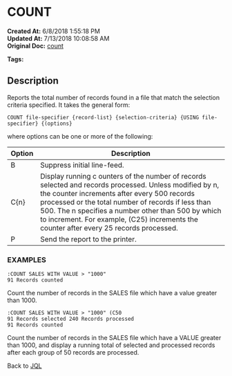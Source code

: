 # COUNT 

**Created At:** 6/8/2018 1:55:18 PM  
**Updated At:** 7/13/2018 10:08:58 AM  
**Original Doc:** [count](https://docs.jbase.com/46350-jql/count)  

**Tags:**
<badge text='jql' vertical='middle' />

## Description

Reports the total number of records found in a file that match the selection criteria specified. It takes the general form:

```
COUNT file-specifier {record-list} {selection-criteria} {USING file- specifier} {(options}
```

where options can be one or more of the following:


| Option<br> | Description<br> |
| --- | --- |
| B<br> | Suppress initial line-feed.<br> |
| C{n}<br> | Display running c ounters of the number of records selected and records processed. Unless modified by n, the counter increments after every 500 records processed or the total number of records if less than 500. The n specifies a number other than 500 by which to increment. For example, (C25) increments the counter after every 25 records processed.<br> |
| P<br> | Send the report to the printer.<br> |




### EXAMPLES

```
:COUNT SALES WITH VALUE > "1000"
91 Records counted
```

Count the number of records in the SALES file which have a value greater than 1000.

```
:COUNT SALES WITH VALUE > "1000" (C50
91 Records selected 240 Records processed
91 Records counted
```

Count the number of records in the SALES file which have a VALUE greater than 1000, and display a running total of selected and processed records after each group of 50 records are processed.



Back to [JQL](jbase-query-language-jql-)


